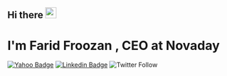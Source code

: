 ## Hi there <img src="https://media.giphy.com/media/hvRJCLFzcasrR4ia7z/giphy.gif" width="25px">
# I'm Farid Froozan , CEO at Novaday

[![Yahoo Badge](https://img.shields.io/badge/-froozan@yahoo.com-c14438?style=flat&logo=Yahoo&logoColor=white&link=mailto:froozan@yahoo.com)](mailto:froozan@yahoo.com)
[![Linkedin Badge](https://img.shields.io/badge/-Farid%20Froozan-0072b1?style=flat&logo=Linkedin&logoColor=white&link=https://linkedin.com/in/faridfroozan/)](https://linkedin.com/in/faridfroozan/) 
![Twitter Follow](https://img.shields.io/twitter/follow/faridfroozan?style=social)
